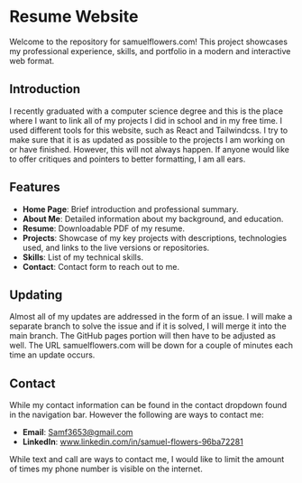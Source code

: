 # Resume Website

Welcome to the repository for samuelflowers.com! This project showcases my professional experience, skills, and portfolio in a modern and interactive web format.

## Introduction

I recently graduated with a computer science degree and this is the place where I want to link all of my projects I did in school and in my free time. I used different tools for this website, such as React and Tailwindcss. I try to make sure that it is as updated as possible to the projects I am working on or have finished. However, this will not always happen. If anyone would like to offer critiques and pointers to better formatting, I am all ears. 

## Features

- **Home Page**: Brief introduction and professional summary.
- **About Me**: Detailed information about my background, and education.
- **Resume**: Downloadable PDF of my resume.
- **Projects**: Showcase of my key projects with descriptions, technologies used, and links to the live versions or repositories.
- **Skills**: List of my technical skills.
- **Contact**: Contact form to reach out to me.

## Updating

Almost all of my updates are addressed in the form of an issue. I will make a separate branch to solve the issue and if it is solved, I will merge it into the main branch. The GitHub pages portion will then have to be adjusted as well. The URL samuelflowers.com will be down for a couple of minutes each time an update occurs. 

## Contact

While my contact information can be found in the contact dropdown found in the navigation bar. However the following are ways to contact me:
- **Email**: Samf3653@gmail.com
- **LinkedIn**: www.linkedin.com/in/samuel-flowers-96ba72281

While text and call are ways to contact me, I would like to limit the amount of times my phone number is visible on the internet. 
